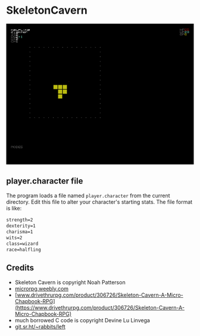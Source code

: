 # SkeletonCavern
![screenshot](screenshot.bmp)

## player.character file

The program loads a file named `player.character` from the current directory.  Edit this file to alter your character's starting stats.  The file format is like:

```
strength=2
dexterity=1
charisma=1
wits=2
class=wizard
race=halfling
```

## Credits

* Skeleton Cavern is copyright Noah Patterson
 * [microrpg.weebly.com](https://microrpg.weebly.com/)
 * [www.drivethrurpg.com/product/306726/Skeleton-Cavern-A-Micro-Chapbook-RPG](https://www.drivethrurpg.com/product/306726/Skeleton-Cavern-A-Micro-Chapbook-RPG)
* much borrowed C code is copyright Devine Lu Linvega
 * [git.sr.ht/~rabbits/left](https://git.sr.ht/~rabbits/left)